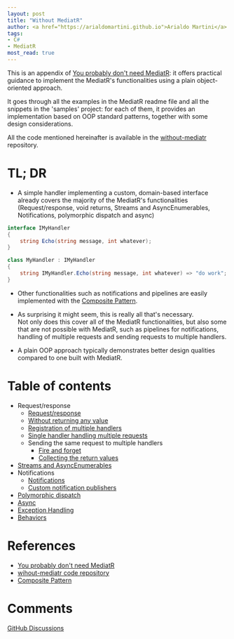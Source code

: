 ```yaml
---
layout: post
title: "Without MediatR"
author: <a href="https://arialdomartini.github.io">Arialdo Martini</a>
tags:
- C#
- MediatR
most_read: true
---
```

This is an appendix of [You probably don't need MediatR][you-probably-dont-need-mediatr]: it offers practical guidance to implement the MediatR's functionalities using a plain object-oriented approach.

It goes through all the examples in the MediatR readme file and all the snippets in the 'samples' project: for each of them, it provides an implementation based on OOP standard patterns, together with some design considerations.
<!--more-->

All the code mentioned hereinafter is available in the [without-mediatr][without-mediatr-repo] repository.<br/>

# TL; DR
* A simple handler implementing a custom, domain-based interface already covers the majority of the MediatR's functionalities (Request/response, void returns, Streams and AsyncEnumerables, Notifications, polymorphic dispatch and async)

```csharp
interface IMyHandler
{
    string Echo(string message, int whatever);
}

class MyHandler : IMyHandler
{
    string IMyHandler.Echo(string message, int whatever) => "do work";
}
```

* Other functionalities such as notifications and pipelines are easily implemented with the [Composite Pattern](composite-pattern).

* As surprising it might seem, this is really all that's necessary.<br/>
Not only does this cover all of the MediatR functionalities, but also some that are not possible with MediatR, such as pipelines for notifications, handling of multiple requests and sending requests to multiple handlers.

* A plain OOP approach typically demonstrates better design qualities compared to one built with MediatR.

# Table of contents
* Request/response
  * [Request/response](without-mediatr-request-response)
  * [Without returning any value](without-mediatr-request-response-not-returning-a-value)
  * [Registration of multiple handlers](without-mediatr-request-response-multiple-registration)
  * [Single handler handling multiple requests](without-mediatr-request-response-multiple-requests)
  * Sending the same request to multiple handlers
	  * [Fire and forget](without-mediatr-request-response-multiple-handlers)
      * [Collecting the return values](without-mediatr-request-response-multiple-handlers-with-reply)
* [Streams and AsyncEnumerables](without-mediatr-streams)
* Notifications
  * [Notifications](without-mediatr-notifications)
  * [Custom notification publishers](without-mediatr-notifications-custom-notification-publisher)
* [Polymorphic dispatch](without-mediatr-request-response-subtyping)
* [Async](without-mediatr-async)
* [Exception Handling](without-mediatr-exception-handling)
* [Behaviors](without-mediatr-behaviors)


# References

* [You probably don't need MediatR][you-probably-dont-need-mediatr]
* [wihout-mediatr code repository][without-mediatr-repo]
* [Composite Pattern][composite-pattern]

# Comments
[GitHub Discussions](https://github.com/arialdomartini/arialdomartini.github.io/discussions/7)

[you-probably-dont-need-mediatr]: https://arialdomartini.github.io/mediatr
[without-mediatr-repo]: https://github.com/arialdomartini/without-mediatr
[composite-pattern]: https://en.wikipedia.org/wiki/Composite_pattern

